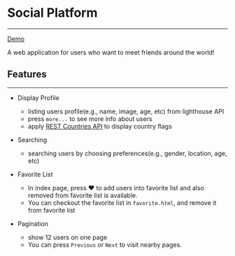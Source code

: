 # Social Platform 
---

[Demo](https://huangtingyu04.github.io/Social-Platform-/index.html#members)

A web application for users who want to meet friends around the world!

## Features
---

- Display Profile
  - listing users profile(e.g., name, image, age, etc) from lighthouse API
  - press `more...` to see more info about users
  - apply [REST Countries API](https://restcountries.eu/) to display country flags

- Searching 
  - searching users by choosing preferences(e.g., gender, location, age, etc)

- Favorite List
  - In index page, press :hearts: to add users into favorite list and also removed from favorite list is available.
  - You can checkout the favorite list in `favorite.html`, and remove it from favorite list

- Pagination
  - show 12 users on one page
  - You can press `Previous` or `Next` to visit nearby pages.




